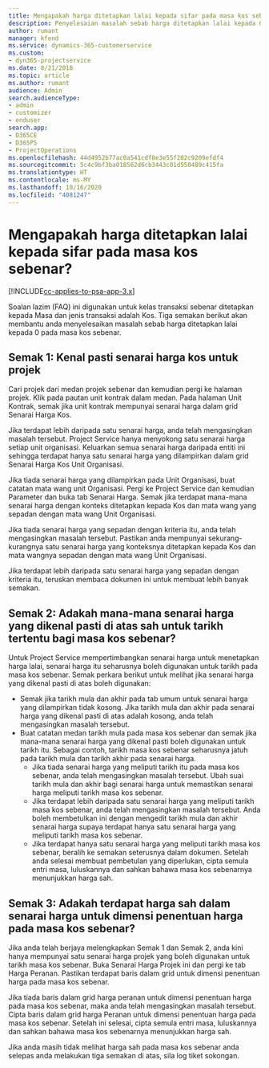 ```yaml
---
title: Mengapakah harga ditetapkan lalai kepada sifar pada masa kos sebenar?
description: Penyelesaian masalah sebab harga ditetapkan lalai kepada 0 pada masa kos sebenar.
author: rumant
manager: kfend
ms.service: dynamics-365-customerservice
ms.custom:
- dyn365-projectservice
ms.date: 8/21/2018
ms.topic: article
ms.author: rumant
audience: Admin
search.audienceType:
- admin
- customizer
- enduser
search.app:
- D365CE
- D365PS
- ProjectOperations
ms.openlocfilehash: 44d4952b77ac0a541cdf8e3e55f202c9209efdf4
ms.sourcegitcommit: 5c4c9bf3ba018562d6cb3443c01d550489c415fa
ms.translationtype: HT
ms.contentlocale: ms-MY
ms.lasthandoff: 10/16/2020
ms.locfileid: "4081247"
---
```

# <a name="why-is-the-price-defaulting-to-zero-on-time-cost-actuals"></a>Mengapakah harga ditetapkan lalai kepada sifar pada masa kos sebenar?

[!INCLUDE[cc-applies-to-psa-app-3.x](../includes/cc-applies-to-psa-app-3x.md)]

Soalan lazim (FAQ) ini digunakan untuk kelas transaksi sebenar ditetapkan kepada Masa dan jenis transaksi adalah Kos. Tiga semakan berikut akan membantu anda menyelesaikan masalah sebab harga ditetapkan lalai kepada 0 pada masa kos sebenar.
 
## <a name="check-1-identify-the-cost-price-list-for-the-project"></a>Semak 1: Kenal pasti senarai harga kos untuk projek

Cari projek dari medan projek sebenar dan kemudian pergi ke halaman projek. Klik pada pautan unit kontrak dalam medan. Pada halaman Unit Kontrak, semak jika unit kontrak mempunyai senarai harga dalam grid Senarai Harga Kos.

Jika terdapat lebih daripada satu senarai harga, anda telah mengasingkan masalah tersebut. Project Service hanya menyokong satu senarai harga setiap unit organisasi. Keluarkan semua senarai harga daripada entiti ini sehingga terdapat hanya satu senarai harga yang dilampirkan dalam grid Senarai Harga Kos Unit Organisasi.

Jika tiada senarai harga yang dilampirkan pada Unit Organisasi, buat catatan mata wang unit Organisasi. Pergi ke Project Service dan kemudian Parameter dan buka tab Senarai Harga. Semak jika terdapat mana-mana senarai harga dengan konteks ditetapkan kepada Kos dan mata wang yang sepadan dengan mata wang Unit Organisasi.
 
Jika tiada senarai harga yang sepadan dengan kriteria itu, anda telah mengasingkan masalah tersebut. Pastikan anda mempunyai sekurang-kurangnya satu senarai harga yang konteksnya ditetapkan kepada Kos dan mata wangnya sepadan dengan mata wang Unit Organisasi.

Jika terdapat lebih daripada satu senarai harga yang sepadan dengan kriteria itu, teruskan membaca dokumen ini untuk membuat lebih banyak semakan.

## <a name="check-2-are-any-of-the-price-lists-identified-above-valid-for-the-specific-date-of-the-time-cost-actual"></a>Semak 2: Adakah mana-mana senarai harga yang dikenal pasti di atas sah untuk tarikh tertentu bagi masa kos sebenar?

Untuk Project Service mempertimbangkan senarai harga untuk menetapkan harga lalai, senarai harga itu seharusnya boleh digunakan untuk tarikh pada masa kos sebenar. Semak perkara berikut untuk melihat jika senarai harga yang dikenal pasti di atas boleh digunakan:

- Semak jika tarikh mula dan akhir pada tab umum untuk senarai harga yang dilampirkan tidak kosong. Jika tarikh mula dan akhir pada senarai harga yang dikenal pasti di atas adalah kosong, anda telah mengasingkan masalah tersebut. 
- Buat catatan medan tarikh mula pada masa kos sebenar dan semak jika mana-mana senarai harga yang dikenal pasti boleh digunakan untuk tarikh itu. Sebagai contoh, tarikh masa kos sebenar seharusnya jatuh pada tarikh mula dan tarikh akhir pada senarai harga. 
    - Jika tiada senarai harga yang meliputi tarikh itu pada masa kos sebenar, anda telah mengasingkan masalah tersebut. Ubah suai tarikh mula dan akhir bagi senarai harga untuk memastikan senarai harga meliputi tarikh masa kos sebenar. 
    - Jika terdapat lebih daripada satu senarai harga yang meliputi tarikh masa kos sebenar, anda telah mengasingkan masalah tersebut. Anda boleh membetulkan ini dengan mengedit tarikh mula dan akhir senarai harga supaya terdapat hanya satu senarai harga yang meliputi tarikh masa kos sebenar. 
    - Jika terdapat hanya satu senarai harga yang meliputi tarikh masa kos sebenar, beralih ke semakan seterusnya dalam dokumen.
Setelah anda selesai membuat pembetulan yang diperlukan, cipta semula entri masa, luluskannya dan sahkan bahawa masa kos sebenarnya menunjukkan harga sah.

## <a name="check-3-is-there-a-price-in-the-price-list-for-the-pricing-dimensions-on-the-time-cost-actual"></a>Semak 3: Adakah terdapat harga sah dalam senarai harga untuk dimensi penentuan harga pada masa kos sebenar?

Jika anda telah berjaya melengkapkan Semak 1 dan Semak 2, anda kini hanya mempunyai satu senarai harga projek yang boleh digunakan untuk tarikh masa kos sebenar. Buka Senarai Harga Projek ini dan pergi ke tab Harga Peranan. Pastikan terdapat baris dalam grid untuk dimensi penentuan harga pada masa kos sebenar.

Jika tiada baris dalam grid harga peranan untuk dimensi penentuan harga pada masa kos sebenar, maka anda telah mengasingkan masalah tersebut. Cipta baris dalam grid harga Peranan untuk dimensi penentuan harga pada masa kos sebenar. Setelah ini selesai, cipta semula entri masa, luluskannya dan sahkan bahawa masa kos sebenarnya menunjukkan harga sah.
 
Jika anda masih tidak melihat harga sah pada masa kos sebenar anda selepas anda melakukan tiga semakan di atas, sila log tiket sokongan.



